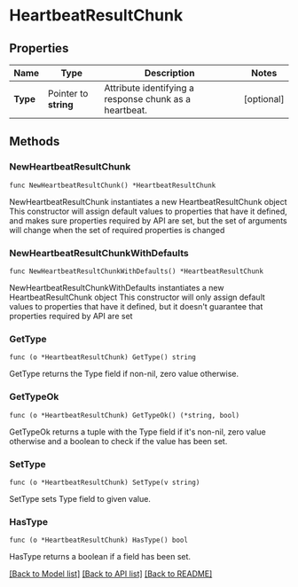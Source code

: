 # HeartbeatResultChunk

## Properties

Name | Type | Description | Notes
------------ | ------------- | ------------- | -------------
**Type** | Pointer to **string** | Attribute identifying a response chunk as a heartbeat. | [optional] 

## Methods

### NewHeartbeatResultChunk

`func NewHeartbeatResultChunk() *HeartbeatResultChunk`

NewHeartbeatResultChunk instantiates a new HeartbeatResultChunk object
This constructor will assign default values to properties that have it defined,
and makes sure properties required by API are set, but the set of arguments
will change when the set of required properties is changed

### NewHeartbeatResultChunkWithDefaults

`func NewHeartbeatResultChunkWithDefaults() *HeartbeatResultChunk`

NewHeartbeatResultChunkWithDefaults instantiates a new HeartbeatResultChunk object
This constructor will only assign default values to properties that have it defined,
but it doesn't guarantee that properties required by API are set

### GetType

`func (o *HeartbeatResultChunk) GetType() string`

GetType returns the Type field if non-nil, zero value otherwise.

### GetTypeOk

`func (o *HeartbeatResultChunk) GetTypeOk() (*string, bool)`

GetTypeOk returns a tuple with the Type field if it's non-nil, zero value otherwise
and a boolean to check if the value has been set.

### SetType

`func (o *HeartbeatResultChunk) SetType(v string)`

SetType sets Type field to given value.

### HasType

`func (o *HeartbeatResultChunk) HasType() bool`

HasType returns a boolean if a field has been set.


[[Back to Model list]](../README.md#documentation-for-models) [[Back to API list]](../README.md#documentation-for-api-endpoints) [[Back to README]](../README.md)


